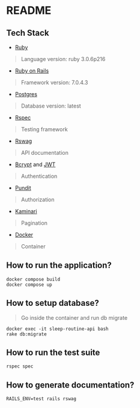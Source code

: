 # README

## Tech Stack
* [Ruby](https://www.ruby-lang.org/en/documentation/)
> Language
> version: ruby 3.0.6p216

* [Ruby on Rails](https://rubyonrails.org/)
> Framework
> version: 7.0.4.3

* [Postgres](https://www.postgresql.org/docs/)
> Database
> version: latest

* [Rspec](https://github.com/rspec/rspec-rails)
> Testing framework

* [Rswag](https://github.com/rswag/rswag)
> API documentation

* [Bcrypt](https://github.com/bcrypt-ruby/bcrypt-ruby) and [JWT](https://github.com/bcrypt-ruby/bcrypt-ruby)
> Authentication

* [Pundit](https://github.com/varvet/pundit)
> Authorization

* [Kaminari](https://github.com/kaminari/kaminari)
> Pagination

* [Docker](https://docs.docker.com/)
> Container

## How to run the application?
```
docker compose build
docker compose up
```

## How to setup database?
> Go inside the container and run db migrate
```
docker exec -it sleep-routine-api bash
rake db:migrate
```

## How to run the test suite
```
rspec spec
```

## How to generate documentation?
```
RAILS_ENV=test rails rswag
```
